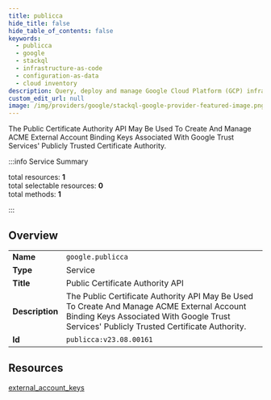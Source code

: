 ```yaml
---
title: publicca
hide_title: false
hide_table_of_contents: false
keywords:
  - publicca
  - google
  - stackql
  - infrastructure-as-code
  - configuration-as-data
  - cloud inventory
description: Query, deploy and manage Google Cloud Platform (GCP) infrastructure and resources using SQL
custom_edit_url: null
image: /img/providers/google/stackql-google-provider-featured-image.png
---
```

The Public Certificate Authority API May Be Used To Create And Manage ACME External Account Binding Keys Associated With Google Trust Services' Publicly Trusted Certificate Authority.   
    
:::info Service Summary

<div class="row">
<div class="providerDocColumn">
<span>total resources:&nbsp;<b>1</b></span><br />
<span>total selectable resources:&nbsp;<b>0</b></span><br />
<span>total methods:&nbsp;<b>1</b></span><br />
</div>
</div>

:::

## Overview
<table><tbody>
<tr><td><b>Name</b></td><td><code>google.publicca</code></td></tr>
<tr><td><b>Type</b></td><td>Service</td></tr>
<tr><td><b>Title</b></td><td>Public Certificate Authority API</td></tr>
<tr><td><b>Description</b></td><td>The Public Certificate Authority API May Be Used To Create And Manage ACME External Account Binding Keys Associated With Google Trust Services' Publicly Trusted Certificate Authority. </td></tr>
<tr><td><b>Id</b></td><td><code>publicca:v23.08.00161</code></td></tr>
</tbody></table>

## Resources
<div class="row">
<div class="providerDocColumn">
<a href="/providers/google/publicca/external_account_keys/">external_account_keys</a><br />
</div>
<div class="providerDocColumn">
</div>
</div>
